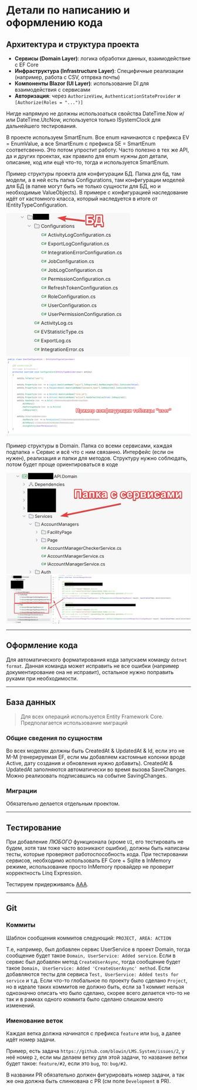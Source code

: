 # Детали по написанию и оформлению кода

## Архитектура и структура проекта

- **Сервисы (Domain Layer)**: логика обработки данных, взаимодействие с EF Core
- **Инфраструктура (Infrastructure Layer)**: Специфичные реализации (например, работа с CSV, отпрвка почты)
- **Компоненты Blazor (UI Layer)**: использование DI для взаимодействия с сервисами
- **Авторизация**: через `AuthorizeView`, `AuthenticationStateProvider` и `[Authorize(Roles = "...")]`

Нигде напрямую не должны использоаться свойства DateTime.Now и/или DateTime.UtcNow, используется только ISystemClock для дальнейшего тестирования.

В проекте используем SmartEnum. Все enum начинаются с префикса EV = EnumValue, а все SmartEnum с префикса SE = SmartEnum соответсвенно. Это потом упростит работу. Часто полезно в тех же API, да и других проектах, как правило для enum нужны доп детали, описание, код или ещё что-то, тогда и используется SmartEnum.

Пример структуры проекта для конфигурации БД. Папка для бд, там модели, а в ней есть папка Configurations, там конфигурации моделей для БД (в папке могут быть не только сущности для БД, но и необходимые ValueObjects). В примере с конфигурацией наследование идёт от кастомного класса, который наследуется в итоге от IEntityTypeConfiguration<T>.

![Structure.](img/models.jpg)
![Configuration sample.](img/configuration_sample.jpg)

Пример структуры в Domain. Папка со всеми сервисами, каждая подпапка = Сервис и всё что с ним связанно. Интерфейс (если он нужен), реализация и папки для методов. Структуру нужно соблюдать, потом будет проще ориентироваться в коде

![Service Structure.](img/service_structure.jpg)
![Request sample.](img/request_sample.jpg)


---

## **Оформление кода**

Для автоматического форматирования кода запускаем команду `dotnet format`. Данная команда может исправить не все ошибки (например документирование она не исправит), остальное нужно поправить руками при необходимости.

---

## База данных

> Для всех операций используется Entity Framework Core. Предполагается использование миграций

### **Общие сведения по сущностям**

Во всех моделях должны быть CreatedAt & UpdatedAt & Id, если это не M-M (генерируемая EF, если мы добавляем кастомные колонки вроде Active, дату создания и обновления нужно добавить). CreatedAt & UpdatedAt заполняются автоматически во время вызова SaveChanges. Можно реализовать подписавшись на событие SavingChanges.

### **Миграции**

Обязательно делается отдельным проектом.

---

## **Тестирование**

При добавление *ЛЮБОГО* функционала (кроме `UI`, его тестировать не будем, хотя там тоже часто возникают ошибки), должны быть написаны тесты, которые проверяют работоспособность кода. При тестировании сервисов, необходимо использовать EF Core + Sqlite в InMemory режиме, использование просто InMemory провайдер не проверит корректность Linq Expression.

Тестируем придерживаясь [AAA](https://habr.com/ru/articles/169381/).

---

## **Git**

### **Коммиты**

Шаблон сообщения коммитов следующий: `PROJECT, AREA: ACTION`

Т.е, например, был добавлен сервис UserService в проект Domain, тогда сообщение будет такое `Domain, UserService: Added service`. Если в сервис был добавлен метод `CreateUserAsync`, тогда сообщение будет такое `Domain, UserService: Added 'CreateUserAsync' method`. Если добавляются тесты для сервиса `Test, UserService: Added tests for service` и т.д. Если что-то глобальное по проекту было сделано `Project`, но в идеале таких коммитов не должно быть, если за 1 коммит нельзя однозначно описать что было сделано, скорее всего делается что-то не так и в рамках одного коммита было сделано слишком много изменений.

### **Именование веток**

Каждая ветка должна начинатся с префикса `feature` или `bug`, а далее идёт номер задачи. 

Пример, есть задача `https://github.com/blowin/LMS.System/issues/2`, у неё номер `2`, если мы делаем ветку для этой задачи, то название ветки будет такое: `feature/#2`, если это `bug`, то: `bug/#2`.

В названии PR обязательно должен фигурировать номер задачи, а так же она должна быть слинкована с PR (см поле `Development` в PR).
